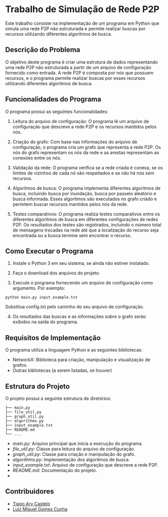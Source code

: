 # Trabalho de Simulação de Rede P2P
Este trabalho consiste na implementação de um programa em Python que simula uma rede P2P não estruturada e permite realizar buscas por recursos utilizando diferentes algoritmos de busca.

## Descrição do Problema
O objetivo deste programa é criar uma estrutura de dados representando uma rede P2P não estruturada a partir de um arquivo de configuração fornecido como entrada. A rede P2P é composta por nós que possuem recursos, e o programa permite realizar buscas por esses recursos utilizando diferentes algoritmos de busca.

## Funcionalidades do Programa
O programa possui as seguintes funcionalidades:

1. Leitura do arquivo de configuração: O programa lê um arquivo de configuração que descreve a rede P2P e os recursos mantidos pelos nós.

2. Criação do grafo: Com base nas informações do arquivo de configuração, o programa cria um grafo que representa a rede P2P. Os nós do grafo representam os nós da rede e as arestas representam as conexões entre os nós.

3. Validação da rede: O programa verifica se a rede criada é conexa, se os limites de vizinhos de cada nó são respeitados e se não há nós sem recursos.

4. Algoritmos de busca: O programa implementa diferentes algoritmos de busca, incluindo busca por inundação, busca por passeio aleatório e busca informada. Esses algoritmos são executados no grafo criado e permitem buscar recursos mantidos pelos nós da rede.

5. Testes comparativos: O programa realiza testes comparativos entre os diferentes algoritmos de busca em diferentes configurações de redes P2P. Os resultados dos testes são registrados, incluindo o número total de mensagens trocadas na rede até que a localização do recurso seja encontrada ou a busca termine sem encontrar o recurso.

## Como Executar o Programa
1. Instale o Python 3 em seu sistema, se ainda não estiver instalado.

2. Faça o download dos arquivos do projeto.

3. Execute o programa fornecendo um arquivo de configuração como argumento. Por exemplo:

```
python main.py input_example.txt
```
Substitua config.txt pelo caminho do seu arquivo de configuração.

4. Os resultados das buscas e as informações sobre o grafo serão exibidos na saída do programa.

## Requisitos de Implementação
O programa utiliza a linguagem Python e as seguintes bibliotecas:

- NetworkX: Biblioteca para criação, manipulação e visualização de grafos.
- Outras bibliotecas (a serem listadas, se houver)
## Estrutura do Projeto
O projeto possui a seguinte estrutura de diretórios:

```
├── main.py
├── file_util.py
├── graph_util.py
├── algorithms.py
├── input_example.txt
├── README.md
└── ...
```
- *main.py*: Arquivo principal que inicia a execução do programa.
- *file_util.py*: Classe para leitura do arquivo de configuração.
- *graph_util.py*: Classe para criação e manipulação do grafo.
- *algorithms.py*: Implementação dos algoritmos de busca.
- *input_example.txt*: Arquivo de configuração que descreve a rede P2P.
- *README.md*: Documentação do projeto.
- 
## Contribuidores
- [Tiago Ary Castelo](https://github.com/tiagoAry15)
- [Luiz Miguel Gomes Cunha](https://github.com/LuizMiguel1905)


